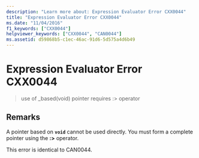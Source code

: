 ```yaml
---
description: "Learn more about: Expression Evaluator Error CXX0044"
title: "Expression Evaluator Error CXX0044"
ms.date: "11/04/2016"
f1_keywords: ["CXX0044"]
helpviewer_keywords: ["CXX0044", "CAN0044"]
ms.assetid: d59868b5-c1ec-46ac-91d6-5d575a4d6b49
---
```

# Expression Evaluator Error CXX0044

> use of _based(void) pointer requires :> operator

## Remarks

A pointer based on **`void`** cannot be used directly. You must form a complete pointer using the **:>** operator.

This error is identical to CAN0044.
